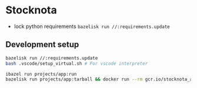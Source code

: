 # Stocknota
- lock python requirements `bazelisk run //:requirements.update`

## Development setup
```bash
bazelisk run //:requirements.update
bash .vscode/setup_virtual.sh # For vscode interpreter

ibazel run projects/app:run
bazelisk run projects/app:tarball && docker run --rm gcr.io/stocknota_app:latest
```